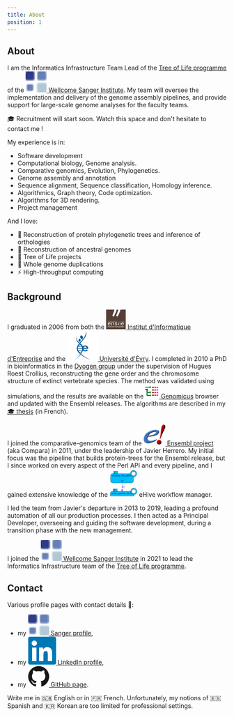 ```yaml
---
title: About
position: 1
---
```


## About

I am the Informatics Infrastructure Team Lead of the [Tree of Life
programme](https://www.sanger.ac.uk/programme/tree-of-life/) of the
[![icon](/assets/img/icon/sanger.png) Wellcome Sanger Institute](https://www.sanger.ac.uk/).
My team will oversee the implementation and delivery of the genome assembly pipelines,
and provide support for large-scale genome analyses for the faculty teams.

&#x1F393; Recruitment will start soon. Watch this space and don't hesitate to contact
me !


My experience is in:

* Software development
* Computational biology, Genome analysis.
* Comparative genomics, Evolution, Phylogenetics.
* Genome assembly and annotation
* Sequence alignment, Sequence classification, Homology inference.
* Algorithmics, Graph theory, Code optimization.
* Algorithms for 3D rendering.
* Project management

And I love:

* &#x1F52D; Reconstruction of protein phylogenetic trees and inference of
  orthologies
* &#x1F52E; Reconstruction of ancestral genomes
* &#x1F333; Tree of Life projects
* &#x1F465; Whole genome duplications
* &#x26A1; High-throughput computing

## Background

I graduated in 2006 from both the [![icon](/assets/img/icon/ensiie.png) Institut d\'Informatique
d\'Entreprise](http://www.ensiie.fr) and the [![icon](/assets/img/icon/evry.png) Université
d\'Évry](http://www.univ-evry.fr/). I completed in 2010 a PhD in
bioinformatics in the [Dyogen
group](http://www.biologie.ens.fr/dyogen/?lang=en) under the supervision
of Hugues Roest Crollius, reconstructing the gene order and the
chromosome structure of extinct vertebrate species. The method was
validated using simulations, and the results are available on the
[![icon](/assets/img/icon/genomicus.png) Genomicus](http://www.dyogen.ens.fr/genomicus/) browser and updated
with the Ensembl releases. The algorithms are described in my
[&#x1F393; thesis](http://hal.archives-ouvertes.fr/docs/00/55/21/38/PDF/these.pdf)
(in French).

I joined the comparative-genomics team of the [![icon](/assets/img/icon/ensembl.png) Ensembl
project](http://www.ensembl.org) (aka Compara) in 2011, under
the leadership of Javier Herrero. My initial focus was the pipeline that
builds protein-trees for the Ensembl release, but I since worked on
every aspect of the Perl API and every pipeline, and I gained
extensive knowledge of the ![icon](/assets/img/icon/guihive.png) eHive workflow
manager.

I led the team from Javier\'s departure in 2013 to 2019, leading a profound
automation of all our production processes. I then acted as a Principal Developer,
overseeing and guiding the software development, during a transition phase
with the new management.

I joined the [![icon](/assets/img/icon/sanger.png) Wellcome Sanger Institute](https://www.sanger.ac.uk/)
in 2021 to lead the Informatics Infrastructure team of the
[Tree of Life programme](https://www.sanger.ac.uk/programme/tree-of-life/).

## Contact

Various profile pages with contact details &#x1F44B;:

* my [![icon](/assets/img/icon/sanger.png) Sanger profile](https://www.sanger.ac.uk/person/muffato-matthieu/),
* my [![icon](/assets/img/icon/linkedin.png) LinkedIn profile](https://uk.linkedin.com/in/matthieu-muffato),
* my [![icon](/assets/img/icon/github.png) GitHub page](https://github.com/muffato).

Write me in &#x1F1EC;&#x1F1E7; English or in &#x1F1EB;&#x1F1F7; French.
Unfortunately, my notions of &#x1F1EA;&#x1F1F8; Spanish and
&#x1F1F0;&#x1F1F7; Korean are too limited for professional settings.

